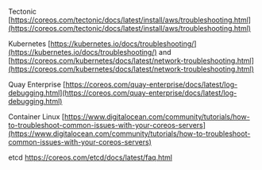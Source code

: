 Tectonic [https://coreos.com/tectonic/docs/latest/install/aws/troubleshooting.html](https://coreos.com/tectonic/docs/latest/install/aws/troubleshooting.html)

Kubernetes [https://kubernetes.io/docs/troubleshooting/](https://kubernetes.io/docs/troubleshooting/) and [https://coreos.com/kubernetes/docs/latest/network-troubleshooting.html](https://coreos.com/kubernetes/docs/latest/network-troubleshooting.html)

Quay Enterprise [https://coreos.com/quay-enterprise/docs/latest/log-debugging.html](https://coreos.com/quay-enterprise/docs/latest/log-debugging.html)

Container Linux [https://www.digitalocean.com/community/tutorials/how-to-troubleshoot-common-issues-with-your-coreos-servers](https://www.digitalocean.com/community/tutorials/how-to-troubleshoot-common-issues-with-your-coreos-servers)

etcd https://coreos.com/etcd/docs/latest/faq.html

